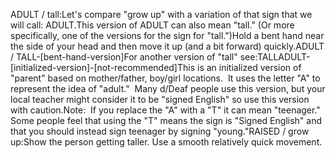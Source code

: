 ADULT / tall:Let's compare "grow up" with a variation of that sign that we will call: ADULT.This version of ADULT can also mean "tall." (Or more specifically, one of the 
versions for the sign for "tall.")Hold a bent hand near the side of your head and then move it up (and a bit 
forward) quickly.ADULT / TALL-[bent-hand-version]For another version of "tall" see:TALLADULT-[initialized-version]-[not-recommended]This is an initialized version of "parent" based on mother/father, boy/girl 
locations.  It uses the letter "A" to represent the idea of "adult."  
Many d/Deaf people use this version, but your local teacher might consider it to 
be "signed English" so use this version with caution.Note:  If you replace the "A" with a "T" it can 
	mean
  "teenager." 
  Some people feel that using the "T" means the sign is "Signed English" and 
	that you should instead sign teenager by signing "young."RAISED / grow up:Show the person getting taller. Use a smooth relatively quick movement.